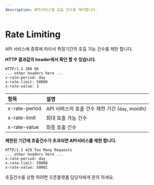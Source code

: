 ```yaml
---
description: API서비스별 호출 건수를 제어합니다.
---
```


# Rate Limiting

API 서비스에 종류에 따라서 특정기간의 호출 가능 건수를 제한 합니다. 

**HTTP 결과값의  header에서 확인 할 수 있습니다.**

```text
HTTP/1.1 200 OK
... other headers here ...
x-rate-period: day
x-rate-limit: 50000
x-rate-value: 3
```

| 항목 | 설명 |
| :--- | :--- |
| x-rate-period | API 서버스의 호출 건수 제한 기간 \(`day`, month\) |
| x-rate-limit | 최대 호출 가능 건수 |
| x-rate-value | 최종 호출 건수 |

**제한된 기간에 호출건수가 초과되면 API서비스를 제한 합니다.**

```text
HTTP/1.1 429 Too Many Requests
... other headers here ...
x-rate-period: day
x-rate-limit: 50000
x-rate-value: 50001
```

호출건수를 상향 하려면 오픈플랫폼 담당자에게 문의 하세요.



